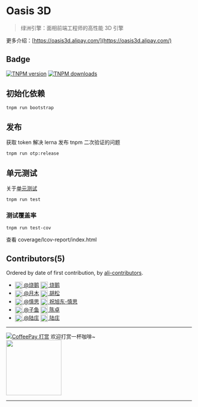 # Oasis 3D
> 绿洲引擎：面相前端工程师的高性能 3D 引擎

更多介绍：[https://oasis3d.alipay.com/](https://oasis3d.alipay.com/)

## Badge

[![TNPM version][tnpm-image]][tnpm-url]
[![TNPM downloads][tnpm-downloads-image]][tnpm-url]

[tnpm-image]: https://npm.alibaba-inc.com/badge/v/@alipay/o3.svg
[tnpm-url]: https://npm.alibaba-inc.com/package/@alipay/o3
[tnpm-downloads-image]: https://npm.alibaba-inc.com/badge/d/@alipay/o3.svg

## 初始化依赖
```
tnpm run bootstrap
```

## 发布

获取 token 解决 lerna 发布 tnpm 二次验证的问题

```
tnpm run otp:release
```

## 单元测试

关于[单元测试](https://yuque.antfin-inc.com/oasis3d/mlxz18/fhvrag)

```
tnpm run test
```

### 测试覆盖率

```
tnpm run test-cov
```

查看 coverage/lcov-report/index.html



## Contributors(5)

Ordered by date of first contribution, by [ali-contributors](https://gitlab.alibaba-inc.com/node/ali-contributors).

- <a target="_blank" href="https://work.alibaba-inc.com/work/u/62285"><img style="vertical-align: middle;" width="20" src="https://work.alibaba-inc.com/photo/62285.40x40.xz.jpg"> @烧鹅</a> <a target="_blank" href="dingtalk://dingtalkclient/action/sendmsg?dingtalk_id=cyiqsko"><img style="vertical-align: middle;" width="20" src="https://img.alicdn.com/tfs/TB18HtyiyqAXuNjy1XdXXaYcVXa-24-24.svg"> 烧鹅</a>
- <a target="_blank" href="https://work.alibaba-inc.com/work/u/190504"><img style="vertical-align: middle;" width="20" src="https://work.alibaba-inc.com/photo/190504.40x40.xz.jpg"> @月木</a> <a target="_blank" href="dingtalk://dingtalkclient/action/sendmsg?dingtalk_id=fxynsrj"><img style="vertical-align: middle;" width="20" src="https://img.alicdn.com/tfs/TB18HtyiyqAXuNjy1XdXXaYcVXa-24-24.svg"> 胡松</a>
- <a target="_blank" href="https://work.alibaba-inc.com/work/u/205647"><img style="vertical-align: middle;" width="20" src="https://work.alibaba-inc.com/photo/205647.40x40.xz.jpg"> @慎思</a> <a target="_blank" href="dingtalk://dingtalkclient/action/sendmsg?dingtalk_id=cd2bbi3"><img style="vertical-align: middle;" width="20" src="https://img.alicdn.com/tfs/TB18HtyiyqAXuNjy1XdXXaYcVXa-24-24.svg"> 祝旭东-慎思</a>
- <a target="_blank" href="https://work.alibaba-inc.com/work/u/207662"><img style="vertical-align: middle;" width="20" src="https://work.alibaba-inc.com/photo/207662.40x40.xz.jpg"> @子鱼</a> <a target="_blank" href="dingtalk://dingtalkclient/action/sendmsg?dingtalk_id=czizzy"><img style="vertical-align: middle;" width="20" src="https://img.alicdn.com/tfs/TB18HtyiyqAXuNjy1XdXXaYcVXa-24-24.svg"> 陈卓</a>
- <a target="_blank" href="https://work.alibaba-inc.com/work/u/84888"><img style="vertical-align: middle;" width="20" src="https://work.alibaba-inc.com/photo/84888.40x40.xz.jpg"> @陆庄</a> <a target="_blank" href="dingtalk://dingtalkclient/action/sendmsg?dingtalk_id=t0pp2lv"><img style="vertical-align: middle;" width="20" src="https://img.alicdn.com/tfs/TB18HtyiyqAXuNjy1XdXXaYcVXa-24-24.svg"> 陆庄</a>

---
[![CoffeePay 打赏](http://coffee.alibaba-inc.com/projects/5e17ee1e3327bb54b4b0f1f0/badge)](http://coffee.alibaba-inc.com/donates?id=5e17ee1e3327bb54b4b0f1f0)
欢迎打赏一杯咖啡~
<br>
<img width="150" src="http://coffee.alibaba-inc.com/projects/5e17ee1e3327bb54b4b0f1f0/qr">


--------------------
